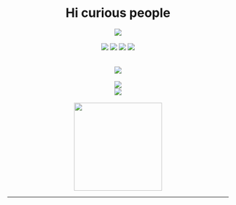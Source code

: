 <h1 align="center">Hi curious people</h1>

<div align="center">
<!-- Most Used Language -->
  <img src="https://github-readme-stats.vercel.app/api/top-langs/?username=activeagle&theme=tokyonight&hide_border=true&include_all_commits=false&count_private=false&layout=compact"/> </br> </br>
<!-- Linux -->
  <img src="https://img.shields.io/badge/Linux-FCC624?style=flat&logo=linux&logoColor=black"/> 
<!-- Python -->
  <img src="https://img.shields.io/badge/python-3670A0?style=flat&logo=python&logoColor=ffdd54"/>
<!-- JavaScript -->
  <img src="https://img.shields.io/badge/javascript-%23323330.svg?style=flat&logo=javascript&logoColor=%23F7DF1E"/> 
<!-- Notion -->
  <img src="https://img.shields.io/badge/Notion-%23000000.svg?style=flat&logo=notion&logoColor=white"/> 
</div>

</br>
</br>

<div align="center">
<!-- Streak -->
  <img src="https://github-readme-streak-stats.herokuapp.com/?user=activeagle&theme=tokyonight&hide_border=true"/> </br> </br>
<!-- github stat -->
  <img src="https://github-readme-stats.vercel.app/api?username=activeagle&theme=tokyonight&hide_border=true&include_all_commits=false&count_private=false"/>
</div>

<!-- Quotes -->
<div align="center">
  <img src="https://quotes-github-readme.vercel.app/api?type=vetical&theme=tokyonight"/>
<div/>

</br>

<!-- Memes -->
<div align="center">
  <img src='https://randommeme-five.vercel.app/' style="height: 200px;"/> </br>
</div>

---
<!-- [![](https://visitcount.itsvg.in/api?id=activeagle&icon=1&color=1)](https://visitcount.itsvg.in) -->

<!-- Proudly created with GPRM ( https://gprm.itsvg.in ) -->


